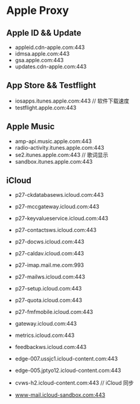 # Apple Proxy

## Apple ID && Update
 * appleid.cdn-apple.com:443
 * idmsa.apple.com:443
 * gsa.apple.com:443
 * updates.cdn-apple.com:443


 
## App Store && Testflight
 * iosapps.itunes.apple.com:443 // 软件下载速度
 * testflight.apple.com:443



## Apple Music
 * amp-api.music.apple.com:443
 * radio-activity.itunes.apple.com:443
 * se2.itunes.apple.com:443 // 歌词显示
 * sandbox.itunes.apple.com:443



## iCloud
 * p27-ckdatabasews.icloud.com:443
 * p27-mccgateway.icloud.com:443
 * p27-keyvalueservice.icloud.com:443
 * p27-contactsws.icloud.com:443
 * p27-docws.icloud.com:443
 * p27-caldav.icloud.com:443
 * p27-imap.mail.me.com:993
 * p27-mailws.icloud.com:443
 * p27-setup.icloud.com:443
 * p27-quota.icloud.com:443
 * p27-fmfmobile.icloud.com:443

 * gateway.icloud.com:443
 * metrics.icloud.com:443
 * feedbackws.icloud.com:443

 * edge-007.ussjc1.icloud-content.com:443
 * edge-005.jptyo12.icloud-content.com:443
 * cvws-h2.icloud-content.com:443 // iCloud 同步

 * www-mail.icloud-sandbox.com:443



